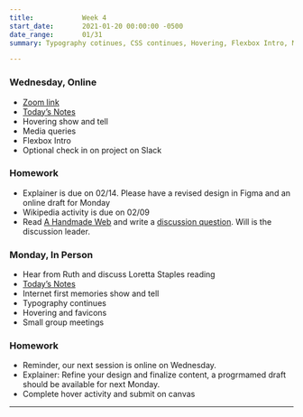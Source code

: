 ```yaml
---
title:            Week 4
start_date:       2021-01-20 00:00:00 -0500
date_range:       01/31
summary: Typography cotinues, CSS continues, Hovering, Flexbox Intro, Media Queries

---
```


### Wednesday, Online

- [Zoom link](https://zoom.us/j/7047994536?pwd=RThBZ0oyWHd5M2RZcmFNQUVwUFJHUT09)
- [Today&rsquo;s Notes](https://paper.dropbox.com/doc/Penn-Week-4b-Media-Queries-Flexbox-Intro--BbJcv9PUmhCCvo_lg6ac~jHWAQ-x5khfTTXgbTk4nTIDun1F)
- Hovering show and tell
- Media queries
- Flexbox Intro
- Optional check in on project on Slack


### Homework
- Explainer is due on 02/14. Please have a revised design in Figma and an online draft for Monday
- Wikipedia activity is due on 02/09
- Read [A Handmade Web](http://arts22.labud.nyc/assets/readings/carpenter.pdf) and write a [discussion question](https://paper.dropbox.com/doc/Penn-Art-of-Web-S22-Reading-Reflections--BbJ6T5rVvfWn94KhpzZhFNXUAQ-1UUZlQIbgmKjouZ5Tl2TE). Will is the discussion leader.

### Monday, In Person

- Hear from Ruth and discuss Loretta Staples reading
- [Today&rsquo;s Notes](https://paper.dropbox.com/doc/Penn-Week-4a-Web-Typography-Continued--BbAEpWWtLrg8521AcbbYr~S3AQ-AhvWG4Tdm6ipXzQJjnVRZ)
- Internet first memories show and tell
- Typography continues
- Hovering and favicons
- Small group meetings


### Homework
- Reminder, our next session is online on Wednesday.
- Explainer: Refine your design and finalize content, a progrmamed draft should be available for next Monday.
- Complete hover activity and submit on canvas

---
